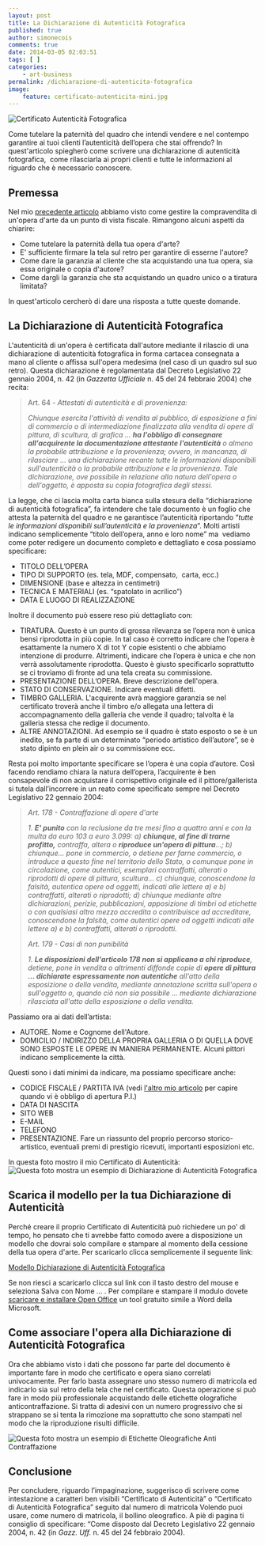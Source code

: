 ```yaml
---
layout: post
title: La Dichiarazione di Autenticità Fotografica
published: true
author: simonecois
comments: true
date: 2014-03-05 02:03:51
tags: [ ]
categories:
    - art-business
permalink: /dichiarazione-di-autenticita-fotografica
image:
    feature: certificato-autenticita-mini.jpg
---
```


![Certificato Autenticità Fotografica](/wp-content/uploads/certificato-autenticita-mini.jpg "Certificato Autenticità Fotografica")

Come tutelare la paternità del quadro che intendi vendere e nel contempo garantire ai tuoi clienti l’autenticità dell’opera che stai offrendo? In quest'articolo spiegherò come scrivere una dichiarazione di autenticità fotografica,  come rilasciarla ai propri clienti e tutte le informazioni al riguardo che è necessario conoscere.

## Premessa

Nel mio [precedente articolo](/vendere-opere-darte-senza-diventare-evasori-fiscali/ "Come vendere le tue opere d’arte senza diventare evasore fiscale?") abbiamo visto come gestire la compravendita di un'opera d'arte da un punto di vista fiscale. Rimangono alcuni aspetti da chiarire:

- Come tutelare la paternità della tua opera d'arte?
- E' sufficiente firmare la tela sul retro per garantire di esserne l'autore?
- Come dare la garanzia al cliente che sta acquistando una tua opera, sia essa originale o copia d'autore?
- Come dargli la garanzia che sta acquistando un quadro unico o a tiratura limitata?

In quest'articolo cercherò di dare una risposta a tutte queste domande.

## La Dichiarazione di Autenticità Fotografica

L'autenticità di un'opera è certificata dall'autore mediante il rilascio di una dichiarazione di autenticità fotografica in forma cartacea consegnata a mano al cliente o affissa sull'opera medesima (nel caso di un quadro sul suo retro). Questa dichiarazione è regolamentata dal Decreto Legislativo 22 gennaio 2004, n. 42 (in _Gazzetta Ufficiale_ n. 45 del 24 febbraio 2004) che recita:

> Art. 64 - _Attestati di autenticità e di provenienza:_
> 
> _Chiunque esercita l'attività di vendita al pubblico, di esposizione a fini di commercio o di intermediazione finalizzata alla vendita di opere di pittura, di scultura, di grafica … **ha l'obbligo di consegnare all'acquirente la documentazione attestante l'autenticità** o almeno la probabile attribuzione e la provenienza; ovvero, in mancanza, di rilasciare … una dichiarazione recante tutte le informazioni disponibili sull'autenticità o la probabile attribuzione e la provenienza. Tale dichiarazione, ove possibile in relazione alla natura dell'opera o dell'oggetto, è apposta su copia fotografica degli stessi._

La legge, che ci lascia molta carta bianca sulla stesura della “dichiarazione di autenticità fotografica”, fa intendere che tale documento è un foglio che attesta la paternità del quadro e ne garantisce l’autenticità riportando “_tutte le informazioni disponibili sull’autenticità e la provenienza_”. Molti artisti indicano semplicemente “titolo dell’opera, anno e loro nome” ma  vediamo come poter redigere un documento completo e dettagliato e cosa possiamo specificare:

- TITOLO DELL’OPERA
- TIPO DI SUPPORTO (es. tela, MDF, compensato,  carta, ecc.)
- DIMENSIONE (base e altezza in centimetri)
- TECNICA E MATERIALI (es. “spatolato in acrilico”)
- DATA E LUOGO DI REALIZZAZIONE

Inoltre il documento può essere reso più dettagliato con:

- TIRATURA. Questo è un punto di grossa rilevanza se l’opera non è unica bensì riprodotta in più copie. In tal caso è corretto indicare che l’opera è esattamente la numero X di tot Y copie esistenti o che abbiamo intenzione di produrre. Altrimenti, indicare che l’opera è unica e che non verrà assolutamente riprodotta. Questo è giusto specificarlo soprattutto se ci troviamo di fronte ad una tela creata su commissione.
- PRESENTAZIONE DELL’OPERA. Breve descrizione dell'opera.
- STATO DI CONSERVAZIONE. Indicare eventuali difetti.
- TIMBRO GALLERIA. L'acquirente avrà maggiore garanzia se nel certificato troverà anche il timbro e/o allegata una lettera di accompagnamento della galleria che vende il quadro; talvolta è la galleria stessa che redige il documento.
- ALTRE ANNOTAZIONI. Ad esempio se il quadro è stato esposto o se è un inedito, se fa parte di un determinato “periodo artistico dell’autore”, se è stato dipinto en plein air o su commissione ecc.

Resta poi molto importante specificare se l’opera è una copia d’autore. Così facendo rendiamo chiara la natura dell’opera, l’acquirente è ben consapevole di non acquistare il corrispettivo originale ed il pittore/gallerista si tutela dall’incorrere in un reato come specificato sempre nel Decreto Legislativo 22 gennaio 2004:

> _Art. 178 - Contraffazione di opere d'arte_
> 
> _1\. **E' punito** con la reclusione da tre mesi fino a quattro anni e con la multa da euro 103 a euro 3.099:_ _a) **chiunque, al fine di trarne profitto,** contraffa, altera o **riproduce un'opera di pittura**…;_ _b) chiunque… pone in commercio, o detiene per farne commercio, o introduce a questo fine nel territorio dello Stato, o comunque pone in circolazione, come autentici, esemplari contraffatti, alterati o riprodotti di opere di pittura, scultura…_ _c) chiunque, conoscendone la falsità, autentica opere od oggetti, indicati alle lettere a) e b) contraffatti, alterati o riprodotti;_ _d) chiunque mediante altre dichiarazioni, perizie, pubblicazioni, apposizione di timbri od etichette o con qualsiasi altro mezzo accredita o contribuisce ad accreditare, conoscendone la falsità, come autentici opere od oggetti indicati alle lettere a) e b) contraffatti, alterati o riprodotti._
> 
> _Art. 179 - Casi di non punibilità_
> 
> _1\. **Le disposizioni dell'articolo 178 non si applicano a chi riproduce**, detiene, pone in vendita o altrimenti diffonde copie di **opere di pittura … dichiarate espressamente non autentiche** all'atto della esposizione o della vendita, mediante annotazione scritta sull'opera o sull'oggetto o, quando ciò non sia possibile … mediante dichiarazione rilasciata all'atto della esposizione o della vendita._

Passiamo ora ai dati dell’artista:

- AUTORE. Nome e Cognome dell'Autore.
- DOMICILIO / INDIRIZZO DELLA PROPRIA GALLERIA O DI QUELLA DOVE SONO ESPOSTE LE OPERE IN MANIERA PERMANENTE. Alcuni pittori indicano semplicemente la città.

Questi sono i dati minimi da indicare, ma possiamo specificare anche:

- CODICE FISCALE / PARTITA IVA (vedi [l'altro mio articolo](/vendere-opere-darte-senza-diventare-evasori-fiscali/) per capire quando vi è obbligo di apertura P.I.)
- DATA DI NASCITA
- SITO WEB
- E-MAIL
- TELEFONO
- PRESENTAZIONE. Fare un riassunto del proprio percorso storico-artistico, eventuali premi di prestigio ricevuti, importanti esposizioni etc.

In questa foto mostro il mio Certificato di Autenticità: ![Questa foto mostra un esempio di Dichiarazione di Autenticità Fotografica](/wp-content/uploads/certificato-autenticita.jpg "Dichiarazione di Autenticità Fotografica")

## Scarica il modello per la tua Dichiarazione di Autenticità

Perché creare il proprio Certificato di Autenticità può richiedere un po' di tempo, ho pensato che ti avrebbe fatto comodo avere a disposizione un modello che dovrai solo compilare e stampare al momento della cessione della tua opera d'arte. Per scaricarlo clicca semplicemente il seguente link:

[Modello Dichiarazione di Autenticità Fotografica](https://www.disegnoepittura.it/wp-content/uploads/Certificato-Autenticita.odt "Template di un Certificato Autenticità Fotografica")

Se non riesci a scaricarlo clicca sul link con il tasto destro del mouse e seleziona Salva con Nome ... . Per compilare e stampare il modulo dovete [scaricare e installare Open Office](https://www.openoffice.org/download/ "Open Office") un tool gratuito simile a Word della Microsoft.

## Come associare l'opera alla Dichiarazione di Autenticità Fotografica

Ora che abbiamo visto i dati che possono far parte del documento è importante fare in modo che certificato e opera siano correlati univocamente. Per farlo basta assegnare uno stesso numero di matricola ed indicarlo sia sul retro della tela che nel certificato. Questa operazione si può fare in modo più professionale acquistando delle etichette olografiche anticontraffazione. Si tratta di adesivi con un numero progressivo che si strappano se si tenta la rimozione ma soprattutto che sono stampati nel modo che la riproduzione risulti difficile.

![Questa foto mostra un esempio di Etichette Oleografiche Anti Contraffazione](/wp-content/uploads/etichette-oleografiche-anti-contraffazione.jpg "Etichette Oleografiche Anti Contraffazione")

## Conclusione

Per concludere, riguardo l’impaginazione, suggerisco di scrivere come intestazione a caratteri ben visibili “Certificato di Autenticità” o “Certificato di Autenticità Fotografica” seguito dal numero di matricola Volendo puoi usare, come numero di matricola, il bollino oleografico. A piè di pagina ti consiglio di specificare: “Come disposto dal Decreto Legislativo 22 gennaio 2004, n. 42 (in _Gazz. Uff._ n. 45 del 24 febbraio 2004).
